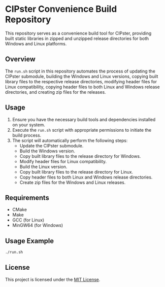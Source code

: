 # CIPster Convenience Build Repository

This repository serves as a convenience build tool for CIPster, providing built static libraries in zipped and unzipped release directories for both Windows and Linux platforms.

## Overview

The `run.sh` script in this repository automates the process of updating the CIPster submodule, building the Windows and Linux versions, copying built library files to the respective release directories, modifying header files for Linux compatibility, copying header files to both Linux and Windows release directories, and creating zip files for the releases.

## Usage

1. Ensure you have the necessary build tools and dependencies installed on your system.
2. Execute the `run.sh` script with appropriate permissions to initiate the build process.
3. The script will automatically perform the following steps:
   - Update the CIPster submodule.
   - Build the Windows version.
   - Copy built library files to the release directory for Windows.
   - Modify header files for Linux compatibility.
   - Build the Linux version.
   - Copy built library files to the release directory for Linux.
   - Copy header files to both Linux and Windows release directories.
   - Create zip files for the Windows and Linux releases.

## Requirements

- CMake
- Make
- GCC (for Linux)
- MinGW64 (for Windows)

## Usage Example

```bash
./run.sh
```

## License

This project is licensed under the [MIT License](LICENSE).
